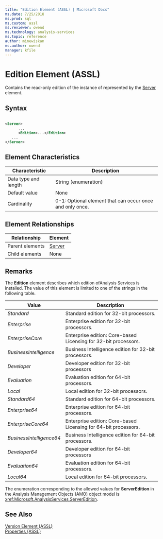 ```yaml
---
title: "Edition Element (ASSL) | Microsoft Docs"
ms.date: 7/25/2018
ms.prod: sql
ms.custom: assl
ms.reviewer: owend
ms.technology: analysis-services
ms.topic: reference
author: minewiskan
ms.author: owend
manager: kfile
---
```

# Edition Element (ASSL)

  Contains the read-only edition of the instance of  represented by the [Server](../objects/server-element-assl.md) element.  
  
## Syntax  
  
```xml  
  
<Server>  
      ...  
      <Edition>...</Edition>  
   ...  
</Server>  
```  
  
## Element Characteristics  
  
|Characteristic|Description|  
|--------------------|-----------------|  
|Data type and length|String (enumeration)|  
|Default value|None|  
|Cardinality|0-1: Optional element that can occur once and only once.|  
  
## Element Relationships  
  
|Relationship|Element|  
|------------------|-------------|  
|Parent elements|[Server](../objects/server-element-assl.md)|  
|Child elements|None|  
  
## Remarks  
 The **Edition** element describes which edition ofAnalysis Services is installed. The value of this element is limited to one of the strings in the following table.  
  
|Value|Description|  
|-----------|-----------------|  
|*Standard*| Standard edition for 32-bit processors.|  
|*Enterprise*| Enterprise edition for 32-bit processors.|  
|*EnterpriseCore*| Enterprise edition: Core-based Licensing for 32-bit processors.|  
|*BusinessIntelligence*| Business Intelligence edition for 32-bit processors.|  
|*Developer*| Developer edition for 32-bit processors|  
|*Evaluation*| Evaluation edition for 64-bit processors.|  
|*Local*| Local edition for 32-bit processors.|  
|*Standard64*| Standard edition for 64-bit processors.|  
|*Enterprise64*| Enterprise edition for 64-bit processors.|  
|*EnterpriseCore64*| Enterprise edition: Core-based Licensing for 64-bit processors.|  
|*BusinessIntelligence64*| Business Intelligence edition for 64-bit processors.|  
|*Developer64*| Developer edition for 64-bit processors|  
|*Evaluation64*| Evaluation edition for 64-bit processors.|  
|*Local64*| Local edition for 64-bit processors.|  
  
 The enumeration corresponding to the allowed values for **ServerEdition** in the Analysis Management Objects (AMO) object model is <xref:Microsoft.AnalysisServices.ServerEdition>.  
  
## See Also  
 [Version Element &#40;ASSL&#41;](version-element-assl.md)   
 [Properties &#40;ASSL&#41;](properties-assl.md)  
  
  
